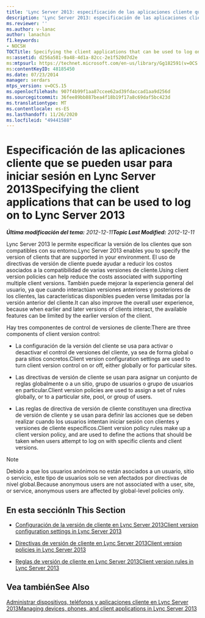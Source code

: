 ```yaml
---
title: 'Lync Server 2013: especificación de las aplicaciones cliente que se pueden usar para iniciar sesión en Lync Server 2013'
description: 'Lync Server 2013: especificación de las aplicaciones cliente que se pueden usar para iniciar sesión en Lync Server 2013.'
ms.reviewer: ''
ms.author: v-lanac
author: lanachin
f1.keywords:
- NOCSH
TOCTitle: Specifying the client applications that can be used to log on to Lync Server 2013
ms:assetid: d256a581-9a48-4d1a-82cc-2e1f520d7d2e
ms:mtpsurl: https://technet.microsoft.com/en-us/library/Gg182591(v=OCS.15)
ms:contentKeyID: 48185450
ms.date: 07/23/2014
manager: serdars
mtps_version: v=OCS.15
ms.openlocfilehash: 907f4b99f1aa87ccee62ad39fdaccad1aa9d256d
ms.sourcegitcommit: 36fee89bb887bea4f18b19f17a8c69daf5bc423d
ms.translationtype: MT
ms.contentlocale: es-ES
ms.lasthandoff: 11/26/2020
ms.locfileid: "49441588"
---
```

# <a name="specifying-the-client-applications-that-can-be-used-to-log-on-to-lync-server-2013"></a><span data-ttu-id="6ded8-103">Especificación de las aplicaciones cliente que se pueden usar para iniciar sesión en Lync Server 2013</span><span class="sxs-lookup"><span data-stu-id="6ded8-103">Specifying the client applications that can be used to log on to Lync Server 2013</span></span>

<div data-xmlns="http://www.w3.org/1999/xhtml">

<div class="topic" data-xmlns="http://www.w3.org/1999/xhtml" data-msxsl="urn:schemas-microsoft-com:xslt" data-cs="https://msdn.microsoft.com/">

<div data-asp="https://msdn2.microsoft.com/asp">



</div>

<div id="mainSection">

<div id="mainBody"><span data-ttu-id="6ded8-104">

<span> </span></span><span class="sxs-lookup"><span data-stu-id="6ded8-104">

<span> </span></span></span>

<span data-ttu-id="6ded8-105">_**Última modificación del tema:** 2012-12-11_</span><span class="sxs-lookup"><span data-stu-id="6ded8-105">_**Topic Last Modified:** 2012-12-11_</span></span>

<span data-ttu-id="6ded8-106">Lync Server 2013 le permite especificar la versión de los clientes que son compatibles con su entorno.</span><span class="sxs-lookup"><span data-stu-id="6ded8-106">Lync Server 2013 enables you to specify the version of clients that are supported in your environment.</span></span> <span data-ttu-id="6ded8-107">El uso de directivas de versión de cliente puede ayudar a reducir los costos asociados a la compatibilidad de varias versiones de cliente.</span><span class="sxs-lookup"><span data-stu-id="6ded8-107">Using client version policies can help reduce the costs associated with supporting multiple client versions.</span></span> <span data-ttu-id="6ded8-108">También puede mejorar la experiencia general del usuario, ya que cuando interactúan versiones anteriores y posteriores de los clientes, las características disponibles pueden verse limitadas por la versión anterior del cliente.</span><span class="sxs-lookup"><span data-stu-id="6ded8-108">It can also improve the overall user experience, because when earlier and later versions of clients interact, the available features can be limited by the earlier version of the client.</span></span>

<span data-ttu-id="6ded8-109">Hay tres componentes de control de versiones de cliente:</span><span class="sxs-lookup"><span data-stu-id="6ded8-109">There are three components of client version control:</span></span>

  - <span data-ttu-id="6ded8-110">La configuración de la versión del cliente se usa para activar o desactivar el control de versiones del cliente, ya sea de forma global o para sitios concretos.</span><span class="sxs-lookup"><span data-stu-id="6ded8-110">Client version configuration settings are used to turn client version control on or off, either globally or for particular sites.</span></span>

  - <span data-ttu-id="6ded8-111">Las directivas de versión de cliente se usan para asignar un conjunto de reglas globalmente o a un sitio, grupo de usuarios o grupo de usuarios en particular.</span><span class="sxs-lookup"><span data-stu-id="6ded8-111">Client version policies are used to assign a set of rules globally, or to a particular site, pool, or group of users.</span></span>

  - <span data-ttu-id="6ded8-112">Las reglas de directiva de versión de cliente constituyen una directiva de versión de cliente y se usan para definir las acciones que se deben realizar cuando los usuarios intentan iniciar sesión con clientes y versiones de cliente específicos.</span><span class="sxs-lookup"><span data-stu-id="6ded8-112">Client version policy rules make up a client version policy, and are used to define the actions that should be taken when users attempt to log on with specific clients and client versions.</span></span>

<div>


> [!NOTE]  
> <span data-ttu-id="6ded8-113">Debido a que los usuarios anónimos no están asociados a un usuario, sitio o servicio, este tipo de usuarios solo se ven afectados por directivas de nivel global.</span><span class="sxs-lookup"><span data-stu-id="6ded8-113">Because anonymous users are not associated with a user, site, or service, anonymous users are affected by global-level policies only.</span></span>



</div>

<div>

## <a name="in-this-section"></a><span data-ttu-id="6ded8-114">En esta sección</span><span class="sxs-lookup"><span data-stu-id="6ded8-114">In This Section</span></span>

  - [<span data-ttu-id="6ded8-115">Configuración de la versión de cliente en Lync Server 2013</span><span class="sxs-lookup"><span data-stu-id="6ded8-115">Client version configuration settings in Lync Server 2013</span></span>](lync-server-2013-client-version-configuration-settings.md)

  - [<span data-ttu-id="6ded8-116">Directivas de versión de cliente en Lync Server 2013</span><span class="sxs-lookup"><span data-stu-id="6ded8-116">Client version policies in Lync Server 2013</span></span>](lync-server-2013-client-version-policies.md)

  - [<span data-ttu-id="6ded8-117">Reglas de versión de cliente en Lync Server 2013</span><span class="sxs-lookup"><span data-stu-id="6ded8-117">Client version rules in Lync Server 2013</span></span>](lync-server-2013-client-version-rules.md)

</div>

<div>

## <a name="see-also"></a><span data-ttu-id="6ded8-118">Vea también</span><span class="sxs-lookup"><span data-stu-id="6ded8-118">See Also</span></span>


[<span data-ttu-id="6ded8-119">Administrar dispositivos, teléfonos y aplicaciones cliente en Lync Server 2013</span><span class="sxs-lookup"><span data-stu-id="6ded8-119">Managing devices, phones, and client applications in Lync Server 2013</span></span>](lync-server-2013-managing-devices-phones-and-client-applications.md)  
  

<span data-ttu-id="6ded8-120"></div>

</div>

<span> </span>

</div>

</div>

</span><span class="sxs-lookup"><span data-stu-id="6ded8-120"></div>

</div>

<span> </span>

</div>

</div>

</span></span></div>

